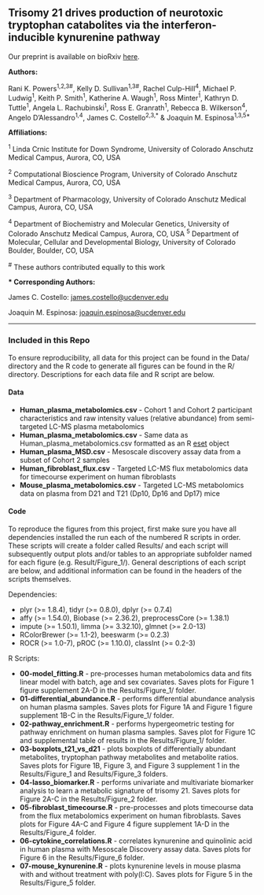## Trisomy 21 drives production of neurotoxic tryptophan catabolites via the interferon-inducible kynurenine pathway

Our preprint is available on bioRxiv [here](https://www.biorxiv.org/content/early/2018/08/29/403642).

**Authors:**

Rani K. Powers<sup>1,2,3#</sup>, Kelly D. Sullivan<sup>1,3#</sup>, Rachel Culp-Hill<sup>4</sup>, Michael P. Ludwig<sup>1</sup>, Keith P. Smith<sup>1</sup>, Katherine A. Waugh<sup>1</sup>, Ross Minter<sup>1</sup>, Kathryn D. Tuttle<sup>1</sup>, Angela L. Rachubinski<sup>1</sup>, Ross E. Granrath<sup>1</sup>, Rebecca B. Wilkerson<sup>4</sup>, Angelo D’Alessandro<sup>1,4</sup>, James C. Costello<sup>2,3,&ast;</sup> & Joaquin M. Espinosa<sup>1,3,5&ast;</sup>

**Affiliations:**

<sup>1</sup> Linda Crnic Institute for Down Syndrome, University of Colorado Anschutz Medical Campus, Aurora, CO, USA 

<sup>2</sup> Computational Bioscience Program, University of Colorado Anschutz Medical Campus, Aurora, CO, USA 

<sup>3</sup> Department of Pharmacology, University of Colorado Anschutz Medical Campus, Aurora, CO, USA 

<sup>4</sup> Department of Biochemistry and Molecular Genetics, University of Colorado Anschutz Medical Campus,
Aurora, CO, USA
<sup>5</sup> Department of Molecular, Cellular and Developmental Biology, University of Colorado Boulder, Boulder, CO, USA

<sup>#</sup> These authors contributed equally to this work

**&ast; Corresponding Authors:**

James C. Costello: james.costello@ucdenver.edu

Joaquin M. Espinosa: joaquin.espinosa@ucdenver.edu

---

### Included in this Repo

To ensure reproducibility, all data for this project can be found in the Data/ directory and the R code to generate all figures can be found in the R/ directory. Descriptions for each data file and R script are below.

#### Data

* **Human_plasma_metabolomics.csv** - Cohort 1 and Cohort 2 participant characteristics and raw intensity values (relative abundance) from semi-targeted LC-MS plasma metabolomics
* **Human_plasma_metabolomics.csv** - Same data as Human_plasma_metabolomics.csv formatted as an R [eset](https://www.bioconductor.org/packages/3.7/bioc/vignettes/Biobase/inst/doc/ExpressionSetIntroduction.pdf) object
* **Human_plasma_MSD.csv** - Mesoscale discovery assay data from a subset of Cohort 2 samples
* **Human_fibroblast_flux.csv** - Targeted LC-MS flux metabolomics data for timecourse experiment on human fibroblasts
* **Mouse_plasma_metabolomics.csv** - Targeted LC-MS metabolomics data on plasma from D21 and T21 (Dp10, Dp16 and Dp17) mice

#### Code

To reproduce the figures from this project, first make sure you have all dependencies installed the run each of the numbered R scripts in order. These scripts will create a folder called Results/ and each script will subsequently output plots and/or tables to an appropriate subfolder named for each figure (e.g. Result/Figure_1/). General descriptions of each script are below, and additional information can be found in the headers of the scripts themselves.

Dependencies:

* plyr (>= 1.8.4), tidyr (>= 0.8.0), dplyr (>= 0.7.4)
* affy (>= 1.54.0), Biobase (>= 2.36.2), preprocessCore (>= 1.38.1)
* impute (>= 1.50.1), limma (>= 3.32.10), glmnet (>= 2.0-13)
* RColorBrewer (>= 1.1-2), beeswarm (>= 0.2.3)
* ROCR (>= 1.0-7), pROC (>= 1.10.0), classInt (>= 0.2-3)

R Scripts:

* **00-model_fitting.R** - pre-processes human metabolomics data and fits linear model with batch, age and sex covariates. Saves plots for Figure 1 figure supplement 2A-D in the Results/Figure_1/ folder.
* **01-differential_abundance.R** - performs differential abundance analysis on human plasma samples. Saves plots for Figure 1A and Figure 1 figure supplement 1B-C in the Results/Figure_1/ folder.
* **02-pathway_enrichment.R** - performs hypergeometric testing for pathway enrichment on human plasma samples. Saves plot for Figure 1C and supplemental table of results in the Results/Figure_1/ folder.
* **03-boxplots_t21_vs_d21** - plots boxplots of differentially abundant metabolites, tryptophan pathway metabolites and metabolite ratios. Saves plots for Figure 1B, Figure 3, and Figure 3 supplement 1 in the Results/Figure_1 and Results/Figure_3 folders.
* **04-lasso_biomarker.R** - performs univariate and multivariate biomarker analysis to learn a metabolic signature of trisomy 21. Saves plots for Figure 2A-C in the Results/Figure_2 folder.
* **05-fibroblast_timecourse.R** - pre-processes and plots timecourse data from the flux metabolomics experiment on human fibroblasts. Saves plots for Figure 4A-C and Figure 4 figure supplement 1A-D in the Results/Figure_4 folder.
* **06-cytokine_correlations.R** - correlates kynurenine and quinolinic acid in human plasma with Mesoscale Discovery assay data. Saves plots for Figure 6 in the Results/Figure_6 folder.
* **07-mouse_kynurenine.R** - plots kynurenine levels in mouse plasma with and without treatment with poly(I:C). Saves plots for Figure 5 in the Results/Figure_5 folder.

